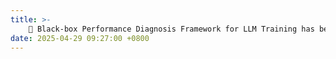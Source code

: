 ```yaml
---
title: >-
    🎉 Black-box Performance Diagnosis Framework for LLM Training has been accepted by <a href="https://dsn2025.github.io/" style="color: #ff00fc;">DSN'25</a>. 
date: 2025-04-29 09:27:00 +0800
---
```


<!-- <span class="badge badge-pill badge-info">Featured</span> -->